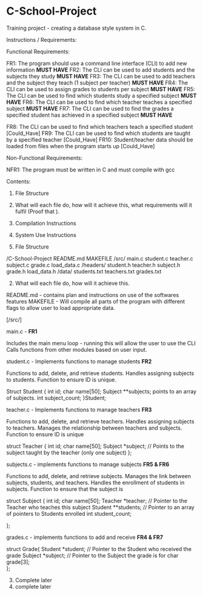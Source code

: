 # C-School-Project
Training project - creating a database style system in C.

Instructions / Requirements:

Functional Requirements:

FR1: The program should use a command line interface (CLI) to add new information **MUST HAVE**
FR2: The CLI can be used to add students and the subjects they study **MUST HAVE**
FR3: The CLI can be used to add teachers and the subject they teach (1 subject per teacher) **MUST HAVE**
FR4: The CLI can be used to assign grades to students per subject **MUST HAVE**
FR5: The CLI can be used to find which students study a specified subject **MUST HAVE**
FR6: The CLI can be used to find which teacher teaches a specified subject **MUST HAVE**
FR7: The CLI can be used to find the grades a specified student has achieved in a specified subject **MUST HAVE**

FR8: The CLI can be used to find which teachers teach a specified student [Could_Have]
FR9: The CLI can be used to find which students are taught by a specified teacher [Could_Have]
FR10: Student/teacher data should be loaded from files when the program starts up [Could_Have]

Non-Functional Requirements:

NFR1: The program must be written in C and must compile with gcc 


Contents:

1. File Structure
2. What will each file do, how will it achieve this, what requirements will it fulfil (Proof that ).
3. Compilation Instructions
4. System Use Instructions


1. File Structure

/C-School-Project 
    README.md
    MAKEFILE
    /src/
        main.c
        student.c
        teacher.c
        subject.c
        grade.c
        load_data.c
    /headers/ 
        student.h
        teacher.h
        subject.h 
        grade.h
        load_data.h 
    /data/
        students.txt
        teachers.txt
        grades.txt


2. What will each file do, how will it achieve this. 

README.md - contains plan and instructions on use of the softwares features
MAKEFILE - Will compile all parts of the program with different flags to allow user to load appropriate data.

[/src/]

main.c - **FR1**

Includes the main menu loop - running this will allow the user to use the CLI
Calls functions from other modules based on user input.



student.c - Implements functions to manage students **FR2**

Functions to add, delete, and retrieve students.
Handles assigning subjects to students.
Function to ensure ID is unique.

Struct Student {
    int id;
    char name[50];
    Subject **subjects; points to an array of subjects.
    int subject_count;
}Student;



teacher.c - Implements functions to manage teachers **FR3**

Functions to add, delete, and retrieve teachers.
Handles assigning subjects to teachers.
Manages the relationship between teachers and subjects.
Function to ensure ID is unique

struct Teacher {
    int id;
    char name[50];
    Subject *subject;  // Points to the subject taught by the teacher (only one subject)
};

subjects.c - implements functions to manage subjects **FR5 & FR6**

Functions to add, delete, and retrieve subjects.
Manages the link between subjects, students, and teachers.
Handles the enrollment of students in subjects.
Function to ensure that the subject is

struct Subject {
    int id;
    char name[50];
    Teacher *teacher;       // Pointer to the Teacher who teaches this subject
    Student **students;     // Pointer to an array of pointers to Students enrolled
    int student_count;     

};

grades.c - implements functions to add and receive **FR4 & FR7**


struct Grade{
    Student *student;   // Pointer to the Student who received the grade
    Subject *subject;   // Pointer to the Subject the grade is for
    char grade[3];      
};



3. Complete later
4. complete later